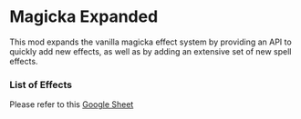 # Magicka Expanded
This mod expands the vanilla magicka effect system by providing an API to quickly add new effects, as well as by adding an extensive set of new spell effects.

### List of Effects
Please refer to this [Google Sheet](https://docs.google.com/spreadsheets/d/1q7b4JEyrxdsISXx0-2Iaw_VI2F051mBxeq_yVIhTU-8/edit?usp=sharing)
